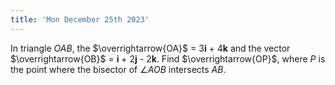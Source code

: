 ```yaml
---
title: 'Mon December 25th 2023'
---
```

In triangle $OAB$, the $\overrightarrow{OA}$ = 3**i** + 4**k** and the vector $\overrightarrow{OB}$ = **i** + 2**j** - 2**k**. Find $\overrightarrow{OP}$, where $P$ is the point where the bisector of $\angle AOB$ intersects $AB$.